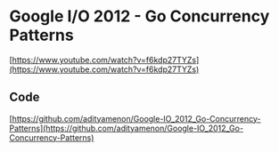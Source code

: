 # Google I/O 2012 - Go Concurrency Patterns

[https://www.youtube.com/watch?v=f6kdp27TYZs](https://www.youtube.com/watch?v=f6kdp27TYZs)

## Code

[https://github.com/adityamenon/Google-IO_2012_Go-Concurrency-Patterns](https://github.com/adityamenon/Google-IO_2012_Go-Concurrency-Patterns)
